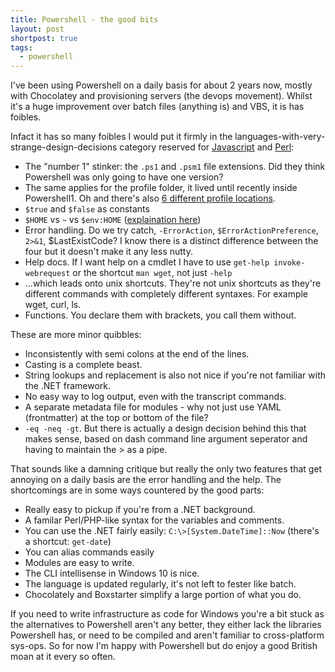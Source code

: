 ```yaml
---
title: Powershell - the good bits
layout: post
shortpost: true
tags:
  - powershell
---
```


I've been using Powershell on a daily basis for about 2 years now, mostly with Chocolatey and provisioning servers (the devops movement). Whilst it's a huge improvement over batch files (anything is)  and VBS, it is has foibles. 

Infact it has so many foibles I would put it firmly in the languages-with-very-strange-design-decisions category reserved for [Javascript](https://www.google.co.uk/search?q=javascript+the+good+parts) and [Perl](http://stackoverflow.com/questions/1995113/strangest-language-feature/1996314#1996314):

- The "number 1" stinker: the `.ps1` and `.psm1` file extensions. Did they think Powershell was only going to have one version?
- The same applies for the profile folder, it lived until recently inside Powershell1. Oh and there's also [6 different profile locations](https://blogs.technet.microsoft.com/heyscriptingguy/2012/05/21/understanding-the-six-powershell-profiles/).
- `$true` and `$false` as constants
- `$HOME` vs `~` vs `$env:HOME` ([explaination here](http://www.beefycode.com/post/The-Difference-Between-~-and-%24home.aspx))
- Error handling. Do we try catch, `-ErrorAction`, `$ErrorActionPreference`, `2>&1`, $LastExistCode? I know there is a distinct difference between the four but it doesn't make it any less nutty.
- Help docs. If I want help on a cmdlet I have to use `get-help invoke-webrequest` or the shortcut `man wget`, not just `-help`
- ...which leads onto unix shortcuts. They're not unix shortcuts as they're different commands with completely different syntaxes. For example wget, curl, ls.
- Functions. You declare them with brackets, you call them without.

These are more minor quibbles:

- Inconsistently with semi colons at the end of the lines.
- Casting is a complete beast.
- String lookups and replacement is also not nice if you're not familiar with the .NET framework.
- No easy way to log output, even with the transcript commands.
- A separate metadata file for modules - why not just use YAML (frontmatter) at the top or bottom of the file?
- `-eq -neq -gt`. But there is actually a design decision behind this that makes sense, based on dash command line argument seperator and  having to maintain the > as a pipe.

That sounds like a damning critique but really the only two features that get annoying on a daily basis are the error handling and the help. The shortcomings are in some ways countered by the good parts:

- Really easy to pickup if you're from a .NET background.
- A familar Perl/PHP-like syntax for the variables and comments.
- You can use the .NET fairly easily: `C:\>[System.DateTime]::Now` (there's a shortcut: `get-date`)
- You can alias commands easily
- Modules are easy to write.
- The CLI intellisense in Windows 10 is nice.
- The language is updated regularly, it's not left to fester like batch.
- Chocolately and Boxstarter simplify a large portion of what you do.

If you need to write infrastructure as code for Windows you're a bit stuck as the alternatives to Powershell aren't any better, they either lack the libraries Powershell has, or need to be compiled and aren't familiar to cross-platform sys-ops. So for now I'm happy with Powershell but do enjoy a good British moan at it every so often.